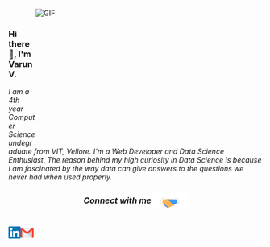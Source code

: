 <br />
<img align="right" height="270px" width="450px" alt="GIF" src="https://github.com/VarunV991/VarunV991/blob/master/Assets/developer.gif" />
<br />

### Hi there 👋, I'm Varun V.

<em> I am a 4th year Computer Science undegraduate from VIT, Vellore. I'm a Web Developer and Data Science Enthusiast. The reason behind my high curiosity in Data Science is because I am fascinated by the way data can give answers to the questions we never had when used properly. <em>


<div align="center">
  <h3 align="center">Connect with me<img align="center" src="https://github.com/VarunV991/VarunV991/blob/master/Assets/Handshake.gif" height="33px" /></h3> 

  <br>

  <a href="https://www.linkedin.com/in/varun-v-21920b147/">
    <img align="left" alt="Varun | Linkedin" width="24px" src="https://github.com/VarunV991/VarunV991/blob/master/Assets/Linkedin.svg" />
  </a>
  <a href="mailto:varunmumbai99@gmail.com">
    <img align="left" alt="Varun | Gmail" width="26px" src="https://github.com/VarunV991/VarunV991/blob/master/Assets/Gmail.svg" />
  </a>

<br>
</div>
